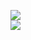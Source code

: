 [![](https://img.shields.io/badge/Made%20With-Github%20Spray-lightgrey.svg?style=for-the-badge&logo=github)](https://github.com/Annihil/github-spray#13080)  
[![](https://i.imgur.com/2DrTn0Z.gif)](https://github.com/Annihil/github-spray)